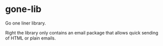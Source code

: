 gone-lib
========

Go one liner library.

Right the library only contains an email package that allows quick sending of HTML or plain emails.
